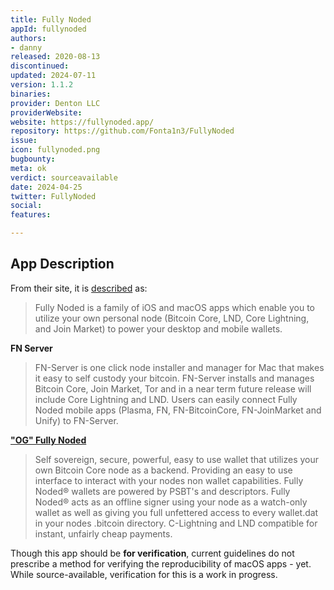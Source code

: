 ```yaml
---
title: Fully Noded
appId: fullynoded
authors:
- danny
released: 2020-08-13
discontinued: 
updated: 2024-07-11
version: 1.1.2
binaries: 
provider: Denton LLC
providerWebsite: 
website: https://fullynoded.app/
repository: https://github.com/Fonta1n3/FullyNoded
issue: 
icon: fullynoded.png
bugbounty: 
meta: ok
verdict: sourceavailable
date: 2024-04-25
twitter: FullyNoded
social: 
features: 

---
```


## App Description

From their site, it is [described](https://fullynoded.app) as:

> Fully Noded is a family of iOS and macOS apps which enable you to utilize your own personal node (Bitcoin Core, LND, Core Lightning, and Join Market) to power your desktop and mobile wallets.

**FN Server**

> FN-Server is one click node installer and manager for Mac that makes it easy to self custody your bitcoin. FN-Server installs and manages Bitcoin Core, Join Market, Tor and in a near term future release will include Core Lightning and LND. Users can easily connect Fully Noded mobile apps (Plasma, FN, FN-BitcoinCore, FN-JoinMarket and Unify) to FN-Server.

**["OG" Fully Noded](https://github.com/Fonta1n3/FullyNoded/blob/master/Readme.md)**

> Self sovereign, secure, powerful, easy to use wallet that utilizes your own Bitcoin Core node as a backend. Providing an easy to use interface to interact with your nodes non wallet capabilities. Fully Noded® wallets are powered by PSBT's and descriptors. Fully Noded® acts as an offline signer using your node as a watch-only wallet as well as giving you full unfettered access to every wallet.dat in your nodes .bitcoin directory. C-Lightning and LND compatible for instant, unfairly cheap payments.

Though this app should be **for verification**, current guidelines do not prescribe a method for verifying the reproducibility of macOS apps - yet. While source-available, verification for this is a work in progress.